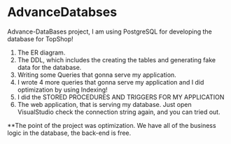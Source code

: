 # AdvanceDatabses
Advance-DataBases project, I am using PostgreSQL for developing the database for TopShop!


1) The ER diagram.
2) The DDL, which includes the creating the tables and generating fake data for the database.
3) Writing some Queries that gonna serve my application.
4) I wrote 4 more queries that gonna serve my application and I did optimization by using Indexing!
5) I did the  STORED PROCEDURES AND TRIGGERS FOR MY APPLICATION
6) The web application, that is serving my database. Just open VisualStudio check the connection string again, and you can tried out.

**The point of the project was optimization. We have all of the business logic in the database, the back-end is free. 
